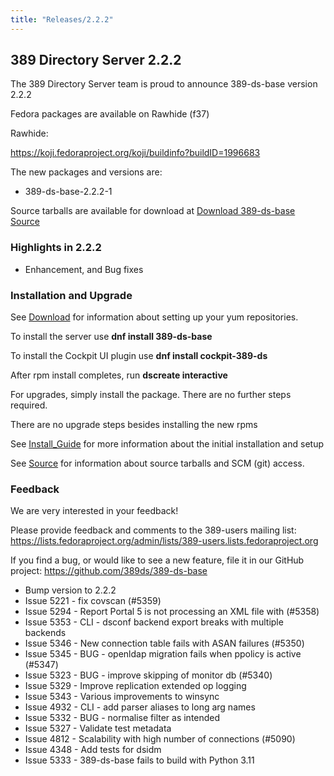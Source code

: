 ```yaml
---
title: "Releases/2.2.2"
---
```


389 Directory Server 2.2.2
-----------------------------

The 389 Directory Server team is proud to announce 389-ds-base version 2.2.2

Fedora packages are available on Rawhide (f37)

Rawhide:

<https://koji.fedoraproject.org/koji/buildinfo?buildID=1996683>


The new packages and versions are:

- 389-ds-base-2.2.2-1

Source tarballs are available for download at [Download 389-ds-base Source](https://github.com/389ds/389-ds-base/archive/389-ds-base-2.2.2.tar.gz)

### Highlights in 2.2.2

- Enhancement, and Bug fixes

### Installation and Upgrade 

See [Download](../download.html) for information about setting up your yum repositories.

To install the server use **dnf install 389-ds-base**

To install the Cockpit UI plugin use **dnf install cockpit-389-ds**

After rpm install completes, run **dscreate interactive**

For upgrades, simply install the package.  There are no further steps required.

There are no upgrade steps besides installing the new rpms 

See [Install\_Guide](../howto/howto-install-389.html) for more information about the initial installation and setup

See [Source](../development/source.html) for information about source tarballs and SCM (git) access.

### Feedback

We are very interested in your feedback!

Please provide feedback and comments to the 389-users mailing list: <https://lists.fedoraproject.org/admin/lists/389-users.lists.fedoraproject.org>

If you find a bug, or would like to see a new feature, file it in our GitHub project: <https://github.com/389ds/389-ds-base>

- Bump version to 2.2.2
- Issue 5221 - fix covscan (#5359)
- Issue 5294 - Report Portal 5 is not processing an XML file with (#5358)
- Issue 5353 - CLI - dsconf backend export breaks with multiple backends
- Issue 5346 - New connection table fails with ASAN failures (#5350)
- Issue 5345 - BUG - openldap migration fails when ppolicy is active (#5347)
- Issue 5323 - BUG - improve skipping of monitor db (#5340)
- Issue 5329 - Improve replication extended op logging
- Issue 5343 - Various improvements to winsync
- Issue 4932 - CLI - add parser aliases to long arg names
- Issue 5332 - BUG - normalise filter as intended
- Issue 5327 - Validate test metadata
- Issue 4812 - Scalability with high number of connections (#5090)
- Issue 4348 - Add tests for dsidm
- Issue 5333 - 389-ds-base fails to build with Python 3.11
